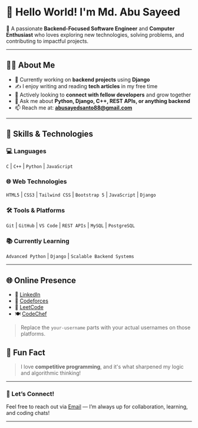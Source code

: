 # 👋 Hello World! I'm Md. Abu Sayeed

🎯 A passionate **Backend-Focused Software Engineer** and **Computer Enthusiast** who loves exploring new technologies, solving problems, and contributing to impactful projects.

---

## 👨‍💻 About Me

- 🔭 Currently working on **backend projects** using **Django**  
- ✍️ I enjoy writing and reading **tech articles** in my free time  
- 🤝 Actively looking to **connect with fellow developers** and grow together  
- 💬 Ask me about **Python, Django, C++, REST APIs, or anything backend**  
- 📫 Reach me at: **abusayedsanto88@gmail.com**

---

## 🚀 Skills & Technologies

### 💻 Languages  
`C` | `C++` | `Python` | `JavaScript`

### 🌐 Web Technologies  
`HTML5` | `CSS3` | `Tailwind CSS` | `Bootstrap 5` | `JavaScript` | `Django`

### 🛠️ Tools & Platforms  
`Git` | `GitHub` | `VS Code` | `REST APIs` | `MySQL` | `PostgreSQL`

### 📚 Currently Learning  
`Advanced Python` | `Django` | `Scalable Backend Systems`

---

## 🌐 Online Presence

- 💼 [LinkedIn](https://www.linkedin.com/in/https://www.linkedin.com/in/abu-sayeed-4a67b028a/)  
- 🧠 [Codeforces](https://codeforces.com/profile/bdafridi)  
- 🔎 [LeetCode](https://leetcode.com/abusayeed2054)  
- 🍽️ [CodeChef](https://www.codechef.com/users/abusayed2054)

> Replace the `your-username` parts with your actual usernames on those platforms.

## 🧠 Fun Fact

> I love **competitive programming**, and it's what sharpened my logic and algorithmic thinking!

---

### 🙌 Let’s Connect!

Feel free to reach out via [Email](abusayedsanto88@gmail.com) — I’m always up for collaboration, learning, and coding chats!

---
